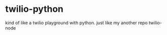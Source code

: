 # twilio-python
kind of like a twilio playground with python. just like my another repo twilio-node
